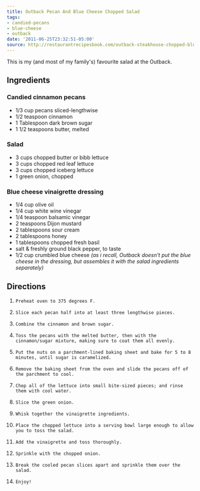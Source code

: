 ```yaml
---
title: Outback Pecan And Blue Cheese Chopped Salad
tags:
- candied-pecans
- blue-cheese
- outback
date: '2011-06-25T23:32:51-05:00'
source: http://restaurantrecipesbook.com/outback-steakhouse-chopped-blue-cheese-salad-recipe/
---
```

This is my (and most of my family's) favourite salad at the Outback.

## Ingredients


### Candied cinnamon pecans

*    1/3 cup pecans sliced-lengthwise
*    1/2 teaspoon cinnamon
*    1 Tablespoon dark brown sugar
*    1 1/2 teaspoons butter, melted

### Salad

*    3 cups chopped butter or bibb lettuce
*    3 cups chopped red leaf lettuce
*    3 cups chopped iceberg lettuce
*    1 green onion, chopped

### Blue cheese vinaigrette dressing

*    1/4 cup olive oil
*    1/4 cup white wine vinegar
*    1/4 teaspoon balsamic vinegar
*    2 teaspoons Dijon mustard
*    2 tablespoons sour cream
*    2 tablespoons honey
*    1 tablespoons chopped fresh basil
*    salt & freshly ground black pepper, to taste
*    1/2 cup crumbled blue cheese *(as i recall, Outback doesn't put the blue cheese in the dressing, but assembles it with the salad ingredients separately)*

## Directions

1.     Preheat oven to 375 degrees F.
1.     Slice each pecan half into at least three lengthwise pieces.
1.     Combine the cinnamon and brown sugar.
1.     Toss the pecans with the melted butter, then with the cinnamon/sugar mixture, making sure to coat them all evenly.
1.     Put the nuts on a parchment-lined baking sheet and bake for 5 to 8 minutes, until sugar is caramelized.
1.     Remove the baking sheet from the oven and slide the pecans off of the parchment to cool.
1.     Chop all of the lettuce into small bite-sized pieces; and rinse them with cool water.
1.     Slice the green onion.
1.     Whisk together the vinaigrette ingredients.
1.     Place the chopped lettuce into a serving bowl large enough to allow you to toss the salad.
1.     Add the vinaigrette and toss thoroughly.
1.     Sprinkle with the chopped onion.
1.     Break the cooled pecan slices apart and sprinkle them over the salad.
1.     Enjoy!
